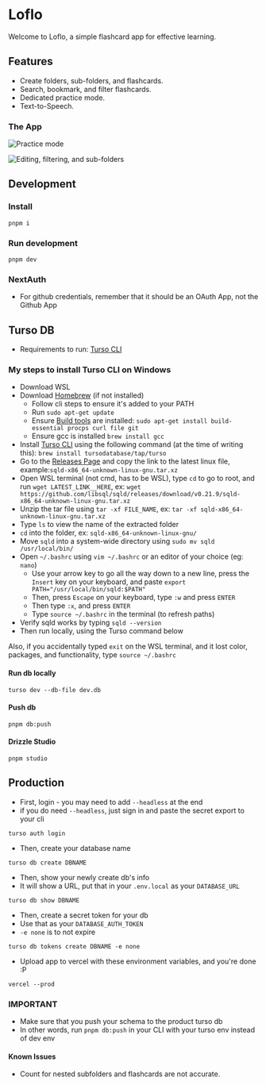 # Loflo

Welcome to Loflo, a simple flashcard app for effective learning.

## Features

- Create folders, sub-folders, and flashcards.
- Search, bookmark, and filter flashcards.
- Dedicated practice mode.
- Text-to-Speech.

### The App

![Practice mode](<https://i.imgur.com/7cL4sub.gif>
 "Practice mode")

 ![Editing, filtering, and sub-folders](<https://i.imgur.com/sjjAx8n.gif>
 "Editing, filtering, and sub-folders")

## Development

### Install

``` cli
pnpm i
```

### Run development

``` cli
pnpm dev
```

### NextAuth

- For github credentials, remember that it should be an OAuth App, not the Github App

## Turso DB

- Requirements to run: [Turso CLI](https://docs.turso.tech/reference/turso-cli)
  
### My steps to install Turso CLI on Windows

- Download WSL
- Download [Homebrew](https://brew.sh/) (if not installed)
  - Follow cli steps to ensure it's added to your PATH
  - Run `sudo apt-get update`
  - Ensure [Build tools](https://docs.brew.sh/Homebrew-on-Linux#requirements) are installed: `sudo apt-get install build-essential procps curl file git`
  - Ensure gcc is installed `brew install gcc`
- Install [Turso CLI](https://docs.turso.tech/reference/turso-cli) using the following command (at the time of writing this): `brew install tursodatabase/tap/turso`
- Go to the [Releases Page](https://github.com/libsql/sqld/releases) and copy the link to the latest linux file, example:`sqld-x86_64-unknown-linux-gnu.tar.xz`
- Open WSL terminal (not cmd, has to be WSL), type `cd` to go to root, and run `wget LATEST_LINK__HERE`, ex: `wget https://github.com/libsql/sqld/releases/download/v0.21.9/sqld-x86_64-unknown-linux-gnu.tar.xz`
- Unzip the tar file using `tar -xf FILE_NAME`, ex: `tar -xf sqld-x86_64-unknown-linux-gnu.tar.xz`
- Type `ls` to view the name of the extracted folder
- `cd` into the folder, ex: `sqld-x86_64-unknown-linux-gnu/`
- Move `sqld` into a system-wide directory using `sudo mv sqld /usr/local/bin/`
- Open `~/.bashrc` using `vim ~/.bashrc` or an editor of your choice (eg: `nano`)
  - Use your arrow key to go all the way down to a new line, press the `Insert` key on your keyboard, and paste `export PATH="/usr/local/bin/sqld:$PATH"`
  - Then, press `Escape` on your keyboard, type `:w` and press `ENTER`
  - Then type `:x`, and press `ENTER`
  - Type `source ~/.bashrc` in the terminal (to refresh paths)
- Verify sqld works by typing `sqld --version`
- Then run locally, using the Turso command below

Also, if you accidentally typed `exit` on the WSL terminal, and it lost color, packages, and functionality, type `source ~/.bashrc`

#### Run db locally

``` cli
turso dev --db-file dev.db
```

#### Push db

``` cli
pnpm db:push
```

#### Drizzle Studio

``` cli
pnpm studio
```

## Production

- First, login - you may need to add `--headless` at the end
- if you do need `--headless`, just sign in and paste the secret export to your cli

```cli
turso auth login
```

- Then, create your database name

```cli
turso db create DBNAME
```

- Then, show your newly create db's info
- It will show a URL, put that in your `.env.local` as your `DATABASE_URL`

```cli
turso db show DBNAME
```

- Then, create a secret token for your db
- Use that as your `DATABASE_AUTH_TOKEN`
- `-e none` is to not expire

```cli
turso db tokens create DBNAME -e none
```

- Upload app to vercel with these environment variables, and you're done :P

```cli
vercel --prod
```

### IMPORTANT

- Make sure that you push your schema to the product turso db
- In other words, run `pnpm db:push` in your CLI with your turso env instead of dev env

#### Known Issues

- Count for nested subfolders and flashcards are not accurate.

